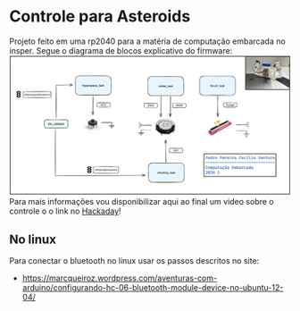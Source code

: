 # Controle para Asteroids

Projeto feito em uma rp2040 para a matéria de computação embarcada no insper. 
Segue o diagrama de blocos explicativo do firmware:
![Diagram](diagrama.png)
Para mais informações vou disponibilizar aqui ao final um video sobre o controle o o link no [Hackaday](https://hackaday.io/project/195786-asteroids-rp2040-controller)!



## No linux

Para conectar o bluetooth no linux usar os passos descritos no site:

- https://marcqueiroz.wordpress.com/aventuras-com-arduino/configurando-hc-06-bluetooth-module-device-no-ubuntu-12-04/
